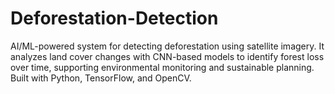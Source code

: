 # Deforestation-Detection
AI/ML-powered system for detecting deforestation using satellite imagery. It analyzes land cover changes with CNN-based models to identify forest loss over time, supporting environmental monitoring and sustainable planning. Built with Python, TensorFlow, and OpenCV.
